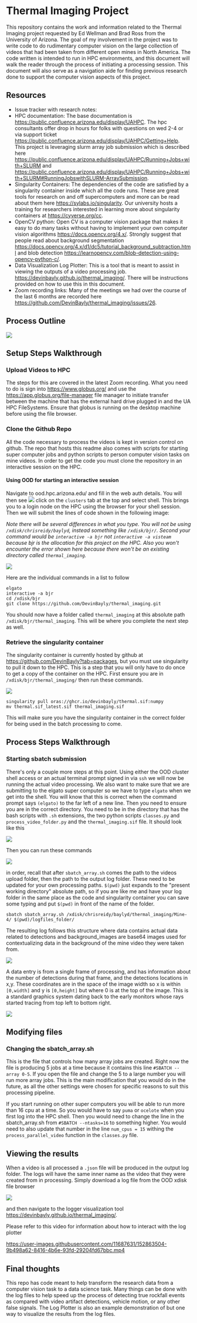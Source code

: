 # Thermal Imaging Project

This repository contains the work and information related to the Thermal Imaging project requested by Ed Wellman and Brad Ross from the University of Arizona. The goal of my involvement in the project was to write code to do rudimentary computer vision on the large collection of videos that had been taken from different open mines in North America. The code written is intended to run in HPC environments, and this document will walk the reader through the process of initiating a processing session. This document will also serve as a navigation aide for finding previous research done to support the computer vision aspects of this project. 

## Resources

- Issue tracker with research notes:
- HPC documentation: The base documentation is https://public.confluence.arizona.edu/display/UAHPC. The hpc consultants offer drop in hours for folks with questions on wed 2-4 or via support ticket https://public.confluence.arizona.edu/display/UAHPC/Getting+Help. This project is leveraging slurm array job submission which is described here https://public.confluence.arizona.edu/display/UAHPC/Running+Jobs+with+SLURM and https://public.confluence.arizona.edu/display/UAHPC/Running+Jobs+with+SLURM#RunningJobswithSLURM-ArraySubmission.
- Singularity Containers: The dependencies of the code are satisfied by a singularity container inside which all the code runs. These are great tools for research on and off supercomputers and more can be read about them here https://sylabs.io/singularity. Our university hosts a training for researchers interested in learning more about singularity containers at https://cyverse.org/cc. 
- OpenCV python: Open CV is a computer vision package that makes it easy to do many tasks without having to implement your own computer vision algorithms https://docs.opencv.org/4.x/. Strongly suggest that people read about background segmentation https://docs.opencv.org/4.x/d1/dc5/tutorial_background_subtraction.html and blob detection https://learnopencv.com/blob-detection-using-opencv-python-c/. 
- Data Visualization Log Plotter: This is a tool that is meant to assist in viewing the outputs of a video processing job. https://devinbayly.github.io/thermal_imaging/. There will be instructions provided on how to use this in this document.
- Zoom recording links: Many of the meetings we had over the course of the last 6 months are recorded here https://github.com/DevinBayly/thermal_imaging/issues/26.

## Process Outline 

![](./Drawing1.svg)

## Setup Steps Walkthrough

### Upload Videos to HPC

The steps for this are covered in the latest Zoom recording. What you need to do is sign into https://www.globus.org/ and use the https://app.globus.org/file-manager file manager to initiate transfer between the machine that has the external hard drive plugged in and the UA HPC FileSystems. Ensure that globus is running on the desktop machine before using the file browser. 

### Clone the Github Repo

All the code necessary to process the videos is kept in version control on github. The repo that hosts this readme also comes with scripts for starting super computer jobs and python scripts to person computer vision tasks on mine videos. In order to get the code you must clone the repository in an interactive session on the HPC. 

#### Using OOD for starting an interactive session

Navigate to ood.hpc.arizona.edu/ and fill in the web auth details. You will then see 
![](https://user-images.githubusercontent.com/11687631/152853352-ca8fe49e-0f3b-4530-ad71-f6c3e0eca829.png)
click on the `clusters` tab at the top and select shell. This brings you to a login node on the HPC using the browser for your shell session. Then we will submit the lines of code shown in the following image:

*Note there will be several differences in what you type. You will not be using `/xdisk/chrisreidy/baylyd`, instead something like `/xdisk/bjr/`. Second your command would be `interactive -a bjr` not `interactive -a visteam` because bjr is the allocation for this project on the HPC. Also you won't encounter the error shown here because there won't be an existing directory called `thermal_imaging`.*

![](https://user-images.githubusercontent.com/11687631/152854276-b3f059e7-c088-415d-a7cd-5462a7144fdf.png)


Here are the individual commands in a list to follow
```
elgato
interactive -a bjr
cd /xdisk/bjr
git clone https://github.com/DevinBayly/thermal_imaging.git
```

You should now have a folder called `thermal_imaging` at this absolute path `/xdisk/bjr/thermal_imaging`. This will be where you complete the next step as well.



### Retrieve the singularity container

The singularity container is  currently hosted by github at https://github.com/DevinBayly?tab=packages, but you must use singularity to pull it down to the HPC. This is a step that you will only have to do once to get a copy of the container on the HPC. First ensure you are in `/xdisk/bjr/thermal_imaging/` then run these commands.

![](https://user-images.githubusercontent.com/11687631/152855249-cf2668c2-d456-4b2b-889e-28dc8557baa7.png)

```
singularity pull oras://ghcr.io/devinbayly/thermal.sif:numpy
mv thermal.sif_latest.sif thermal_imaging.sif
```

This will make sure you have the singularity container in the correct folder for being used in the batch processing to come. 

## Process Steps Walkthrough

### Starting sbatch submission

There's only a couple more steps at this point. Using either the OOD cluster shell access or an actual terminal prompt signed in via `ssh` we will now be running the actual video processing. We also want to make sure that we are submitting to the elgato super computer so we have to type `elgato` when we get into the shell. You will know that this is correct when the command prompt says `(elgato)` to the far left of a new line. Then you need to ensure you are in the correct directory. You need to be in the directory that has the bash scripts with `.sh` extensions, the two python scripts `classes.py` and `process_video_folder.py` and the `thermal_imaging.sif` file. It should look like this

![](https://user-images.githubusercontent.com/11687631/152858095-f0769e67-0b0d-48c2-bb05-34e2b26bd0ed.png)

Then you can run these commands 

![](https://user-images.githubusercontent.com/11687631/152858054-0d3faca6-b944-4815-9b77-65f8ec461637.png)

in order, recall that after `sbatch_array.sh` comes the path to the videos upload folder, then the path to the output log folder. These need to be updated for your own processing paths. `$(pwd)` just expands to the "present working directory" absolute path, so if you are like me and have your log folder in the same place as the code and singularity container you can save some typing and put `$(pwd)` in front of the name of the folder.
```
sbatch sbatch_array.sh /xdisk/chrisreidy/baylyd/thermal_imaging/Mine-4/ $(pwd)/logfiles_folder/
```

The resulting log follows this structure where data contains actual data related to detections and background_images are base64 images used for contextualizing data in the background of the mine video they were taken from.

![](https://user-images.githubusercontent.com/11687631/152862545-68988e03-e79e-4fbb-9778-be5423b093a5.png)

A data entry is from a single frame of processing, and has information about the number of detections during that frame, and the detections locations in x,y. These coordinates are in the space of the image width so x is within `[0,width]` and y is `[0,height]` but where 0 is at the top of the image. This is a standard graphics system dating back to the early monitors whose rays started tracing from top left to bottom right.  

![](https://user-images.githubusercontent.com/11687631/152862382-5df7c4c2-1042-4c81-b4dc-d11cc1aa3fee.png)


## Modifying files

### Changing the sbatch_array.sh

This is the file that controls how many array jobs are created. Right now the file is producing 5 jobs at a time because it contains this line `#SBATCH --array 0-5`. If you open the file and change the 5 to a large number you will run more array jobs. This is the main modification that you would do in the future, as all the other settings were chosen for specific reasons to suit this processing pipeline. 

If you start running on other super computers you will be able to run more than 16 cpu at a time. So you would have to say `puma` or `ocelote` when you first log into the HPC shell. Then you would need to change the line in the sbatch_array.sh from `#SBATCH --ntasks=16` to something higher. You would need to also update that number in the line `num_cpus = 15` withing the `process_parallel_video` function in the `classes.py` file.

## Viewing the results


When a video is all processed a `.json` file will be produced in the output log folder. The logs will have the same inner name as the video that they were created from in processing. Simply download a log file from the OOD xdisk file browser

![](https://user-images.githubusercontent.com/11687631/152860208-c731bcdf-167e-4ec8-81a3-77b1aa33db36.png)

and then navigate to the logger visualization tool https://devinbayly.github.io/thermal_imaging/.

Please refer to this video for information about how to interact with the log plotter

https://user-images.githubusercontent.com/11687631/152863504-9b498a62-8416-4b6e-93fd-29204fd67bbc.mp4

## Final thoughts

This repo has code meant to help transform the research data from a computer vision task to a data science task. Many things can be done with the log files to help speed up the process of detecting true rockfall events as compared with video artifact detections, vehicle motion, or any other false signals. The Log Plotter is also an example demonstration of but one way to visualize the results from the log files.
